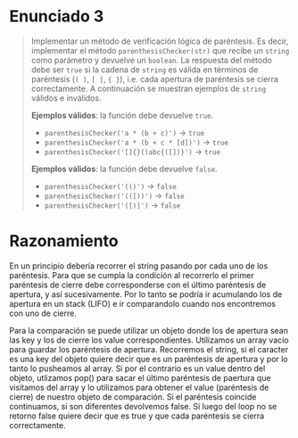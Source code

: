 # Enunciado 3

> Implementar un método de verificación lógica de paréntesis. Es decir, implementar el método `parenthesisChecker(str)` que recibe un `string` como parámetro y devuelve un `boolean`. La respuesta del método debe ser `true` si la cadena de `string` es válida en términos de paréntesis (`( )`, `[ ]`, `{ }`), i.e. cada apertura de paréntesis se cierra correctamente. A continuación se muestran ejemplos de `string` válidos e inválidos.
> 
> **Ejemplos válidos**: la función debe devuelve `true`.
>
> - `parenthesisChecker('a * (b + c)')` → `true`
> - `parenthesisChecker('a * (b + c * [d])')` → `true`
> - `parenthesisChecker('[]{}()abc{([])}')` → `true`
>
> **Ejemplos válidos**: la función debe devuelve `false`.
>
> - `parenthesisChecker('(()')` → `false`
> - `parenthesisChecker('(([))')` → `false`
> - `parenthesisChecker('([)]')` → `false`

# Razonamiento

En un principio debería recorrer el string pasando por cada uno de los paréntesis. Para que se cumpla la condición al recorrerlo el primer
paréntesis de cierre debe corresponderse con el último paréntesis de apertura, y así sucesivamente. Por lo tanto se podría ir acumulando 
los de apertura en un stack (LIFO) e ir comparandolo cuando nos encontremos con uno de cierre.

Para la comparación se puede utilizar un objeto donde los de apertura sean las key y los de cierre los value correspondientes. Utilizamos un
array vacío para guardar los paréntesis de apertura. Recorremos el string, si el caracter es una key del objeto quiere decir que es un
paréntesis de apertura y por lo tanto lo pusheamos al array. Si por el contrario es un value dentro del objeto, utlizamos pop() para sacar
el último paréntesis de paertura que visitamos del array y lo utilizamos para obtener el value (paréntesis de cierre) de nuestro objeto de
comparación. Si el paréntesis coincide continuamos, si son diferentes devolvemos false. Si luego del loop no se retorno false quiere decir
que es true y que cada paréntesis se cierra correctamente.